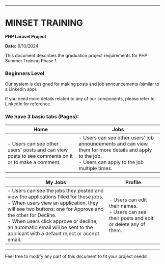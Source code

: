 
---

# MINSET TRAINING

**PHP Laravel Project**

**Date:** 6/10/2024

This document describes the graduation project requirements for PHP Summer Training Phase 1.

### Beginners Level

Our system is designed for making posts and job announcements (similar to a LinkedIn app).

If you need more details related to any of our components, please refer to LinkedIn for reference.

### We have 3 basic tabs (Pages):

| Home | Jobs |
|------|------|
| - Users can see other users' posts and can view posts to see comments on it or to make a comment. | - Users can see other users' job announcements and can view them for more details and apply to the job. <br> - Users can apply to the job multiple times. |

| My Jobs | Profile |
|---------|---------|
| - Users can see the jobs they posted and view the applications filled for these jobs. <br> - When users view an application, they will see two buttons: one for Approve and the other for Decline. <br> - When users click approve or decline, an automatic email will be sent to the applicant with a default reject or accept email. | - Users can edit their names. <br> - Users can see their posts and edit or delete any of them. |

---

Feel free to modify any part of this document to fit your project needs!